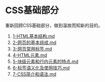 CSS基础部分
==========
重新回顾CSS基础部分，做到温故而知新的目的。

1. [1-HTML基本结构.md](1-HTML基本结构.md)
2. [2-网页的基本组成.md](2-网页的基本组成.md)
3. [3-网页常用标签.md](3-网页常用标签.md)
4. [4-HTML元素.md](4-HTML元.md)
5. [5-块级元素和行内元素的特点.md](5-块级元素和行内元素的特点.md)
6. [6-标签语义化及使用技巧.md](6-标签语义化及使用技巧.md)
7. [7-CSS简介和语法.md](7-CSS简介和语法.md)

